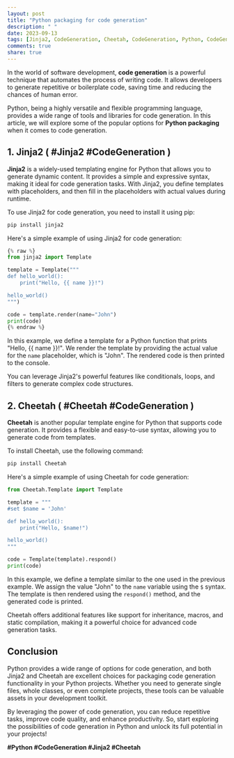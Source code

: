 ```yaml
---
layout: post
title: "Python packaging for code generation"
description: " "
date: 2023-09-13
tags: [Jinja2, CodeGeneration, Cheetah, CodeGeneration, Python, CodeGeneration, Jinja2, Cheetah]
comments: true
share: true
---
```


In the world of software development, **code generation** is a powerful technique that automates the process of writing code. It allows developers to generate repetitive or boilerplate code, saving time and reducing the chances of human error.

Python, being a highly versatile and flexible programming language, provides a wide range of tools and libraries for code generation. In this article, we will explore some of the popular options for **Python packaging** when it comes to code generation.

## 1. **Jinja2** ( #Jinja2 #CodeGeneration )

**Jinja2** is a widely-used templating engine for Python that allows you to generate dynamic content. It provides a simple and expressive syntax, making it ideal for code generation tasks. With Jinja2, you define templates with placeholders, and then fill in the placeholders with actual values during runtime.

To use Jinja2 for code generation, you need to install it using pip:

```python
pip install jinja2
```

Here's a simple example of using Jinja2 for code generation:

```python
{% raw %}
from jinja2 import Template

template = Template("""
def hello_world():
    print("Hello, {{ name }}!")

hello_world()
""")

code = template.render(name="John")
print(code)
{% endraw %}
```

In this example, we define a template for a Python function that prints "Hello, {{ name }}!". We render the template by providing the actual value for the `name` placeholder, which is "John". The rendered code is then printed to the console.

You can leverage Jinja2's powerful features like conditionals, loops, and filters to generate complex code structures.

## 2. **Cheetah** ( #Cheetah #CodeGeneration )

**Cheetah** is another popular template engine for Python that supports code generation. It provides a flexible and easy-to-use syntax, allowing you to generate code from templates.

To install Cheetah, use the following command:

```python
pip install Cheetah
```

Here's a simple example of using Cheetah for code generation:

```python
from Cheetah.Template import Template

template = """
#set $name = 'John'

def hello_world():
    print("Hello, $name!")

hello_world()
"""

code = Template(template).respond()
print(code)
```

In this example, we define a template similar to the one used in the previous example. We assign the value "John" to the `name` variable using the `$` syntax. The template is then rendered using the `respond()` method, and the generated code is printed.

Cheetah offers additional features like support for inheritance, macros, and static compilation, making it a powerful choice for advanced code generation tasks.

## Conclusion

Python provides a wide range of options for code generation, and both Jinja2 and Cheetah are excellent choices for packaging code generation functionality in your Python projects. Whether you need to generate single files, whole classes, or even complete projects, these tools can be valuable assets in your development toolkit.

By leveraging the power of code generation, you can reduce repetitive tasks, improve code quality, and enhance productivity. So, start exploring the possibilities of code generation in Python and unlock its full potential in your projects!

**#Python #CodeGeneration #Jinja2 #Cheetah**